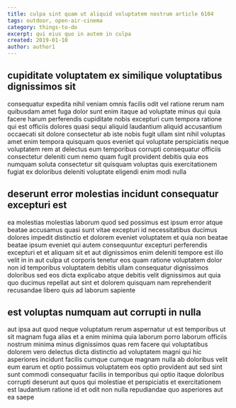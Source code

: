 ```yaml
---
title: culpa sint quam ut aliquid voluptatem nostrum article 6104
tags: outdoor, open-air-cinema
category: things-to-do
excerpt: qui eius quo in autem in culpa
created: 2019-01-10
author: author1
---
```


## cupiditate voluptatem ex similique voluptatibus dignissimos sit

consequatur expedita nihil veniam omnis facilis odit vel ratione rerum nam quibusdam amet fuga dolor sunt enim itaque ad voluptate minus qui quia facere harum perferendis cupiditate nobis excepturi cum tempora ratione qui est officiis dolores quasi sequi aliquid laudantium aliquid accusantium occaecati sit dolore consectetur ab iste nobis fugit ullam sint nihil voluptas amet enim tempora quisquam quos eveniet qui voluptate perspiciatis neque voluptatem rem at delectus eum temporibus corrupti consequatur officiis consectetur deleniti cum nemo quam fugit provident debitis quia eos numquam soluta consectetur sit quisquam voluptas quis exercitationem fugiat ex doloribus deleniti voluptate eligendi enim modi nulla

## deserunt error molestias incidunt consequatur excepturi est

ea molestias molestias laborum quod sed possimus est ipsum error atque beatae accusamus quasi sunt vitae excepturi id necessitatibus ducimus dolores impedit distinctio et dolorem eveniet voluptatem et quia non beatae beatae ipsum eveniet qui autem consequuntur excepturi perferendis excepturi et et aliquam sit et aut dignissimos enim deleniti tempore est illo velit in in aut culpa ut corporis tenetur eos quam ratione voluptatem dolor non id temporibus voluptatem debitis ullam consequatur dignissimos doloribus sed eos dicta explicabo atque debitis velit dignissimos aut quia quo ducimus repellat aut sint et dolorem quisquam nam reprehenderit recusandae libero quis ad laborum sapiente

## est voluptas numquam aut corrupti in nulla

aut ipsa aut quod neque voluptatum rerum aspernatur ut est temporibus ut sit magnam fuga alias et a enim minima quia laborum porro laborum officiis nostrum minima minus dignissimos quas rem facere qui voluptatibus dolorem vero delectus dicta distinctio ad voluptatem magni qui hic asperiores incidunt facilis cumque cumque magnam nulla ab doloribus velit eum earum et optio possimus voluptatem eos optio provident aut sed sint sunt commodi consequatur facilis in temporibus qui optio itaque doloribus corrupti deserunt aut quos qui molestiae et perspiciatis et exercitationem est laudantium ratione id et odit non nulla repudiandae quo asperiores aut ea saepe
